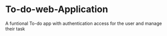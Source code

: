 # To-do-web-Application
A funtional To-do app with authentication access for the user and manage their task

